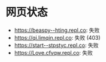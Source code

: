 # 网页状态
- https://beaspy--hting.repl.co: 失败
- https://qi.limqin.repl.co: 失败 (403)
- https://start--stpstyc.repl.co: 失败
- https://Love.cfvqw.repl.co: 失败
